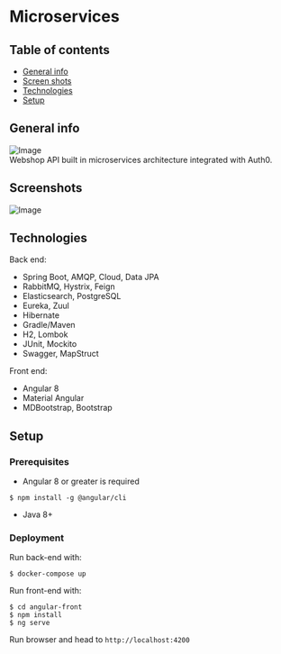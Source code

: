 # Microservices

## Table of contents
* [General info](#general-info)
* [Screen shots](#screenshots)
* [Technologies](#technologies)
* [Setup](#setup)

## General info
![Image](https://i.imgur.com/0exejn8.jpg)   
Webshop API built in microservices architecture integrated with Auth0.

## Screenshots

![Image](https://i.imgur.com/0zIDllP.png)

## Technologies

Back end:
- Spring Boot, AMQP, Cloud, Data JPA
- RabbitMQ, Hystrix, Feign
- Elasticsearch, PostgreSQL
- Eureka, Zuul
- Hibernate
- Gradle/Maven
- H2, Lombok
- JUnit, Mockito
- Swagger, MapStruct

Front end:
- Angular 8
- Material Angular
- MDBootstrap, Bootstrap


## Setup
### Prerequisites

- Angular 8 or greater is required
```$xslt
$ npm install -g @angular/cli
``` 
- Java 8+

### Deployment

Run back-end with:
```
$ docker-compose up
```
Run front-end with:
```
$ cd angular-front
$ npm install
$ ng serve
```
Run browser and head to ```http://localhost:4200```
